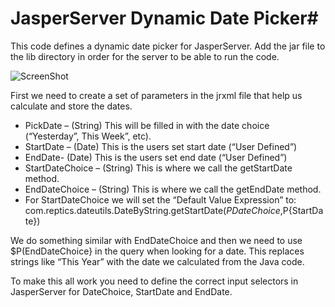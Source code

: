# JasperServer Dynamic Date Picker#

This code defines a dynamic date picker for JasperServer. Add the jar file to the lib directory in order for the server to be able to run the code.

![ScreenShot](https://bitbucket.org/brooneyx/js-dynamic-dates/14683fce6db78303d8693531e6d1f1e285661678/Screen-Shot-2012-06-17-at-11.14.14-AM1.png?raw=true)


First we need to create a set of parameters in the jrxml file that help us calculate and store the dates.

* PickDate – (String) This will be filled in with the date choice (“Yesterday”, This Week”, etc).
* StartDate – (Date) This is the users set start date (“User Defined”)
* EndDate-  (Date) This is the users set end date  (“User Defined”)
* StartDateChoice – (String) This is where we call the getStartDate method.
* EndDateChoice – (String) This is where we call the getEndDate method.
* For StartDateChoice we will set the “Default Value Expression” to: com.reptics.dateutils.DateByString.getStartDate($P{DateChoice},$P{StartDate})

We do something similar with EndDateChoice and then we need to use $P(EndDateChoice} in the query when looking for a date. This replaces strings like “This Year” with the date we calculated from the Java code.

To make this all work you need to define the correct input selectors in JasperServer for DateChoice, StartDate and EndDate.